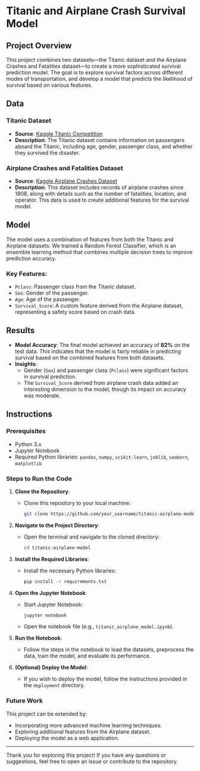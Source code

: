 # Titanic and Airplane Crash Survival Model

## Project Overview

This project combines two datasets—the Titanic dataset and the Airplane Crashes and Fatalities dataset—to create a more sophisticated survival prediction model. The goal is to explore survival factors across different modes of transportation, and develop a model that predicts the likelihood of survival based on various features.

## Data

### Titanic Dataset
- **Source**: [Kaggle Titanic Competition](https://www.kaggle.com/c/titanic/data)
- **Description**: The Titanic dataset contains information on passengers aboard the Titanic, including age, gender, passenger class, and whether they survived the disaster.

### Airplane Crashes and Fatalities Dataset
- **Source**: [Kaggle Airplane Crashes Dataset](https://www.kaggle.com/datasets/saurograndi/airplane-crashes-since-1908)
- **Description**: This dataset includes records of airplane crashes since 1908, along with details such as the number of fatalities, location, and operator. This data is used to create additional features for the survival model.

## Model

The model uses a combination of features from both the Titanic and Airplane datasets. We trained a Random Forest Classifier, which is an ensemble learning method that combines multiple decision trees to improve prediction accuracy.

### Key Features:
- `Pclass`: Passenger class from the Titanic dataset.
- `Sex`: Gender of the passenger.
- `Age`: Age of the passenger.
- `Survival_Score`: A custom feature derived from the Airplane dataset, representing a safety score based on crash data.

## Results

- **Model Accuracy**: The final model achieved an accuracy of **82%** on the test data. This indicates that the model is fairly reliable in predicting survival based on the combined features from both datasets.
- **Insights**:
  - Gender (`Sex`) and passenger class (`Pclass`) were significant factors in survival prediction.
  - The `Survival_Score` derived from airplane crash data added an interesting dimension to the model, though its impact on accuracy was moderate.

## Instructions

### Prerequisites
- Python 3.x
- Jupyter Notebook
- Required Python libraries: `pandas`, `numpy`, `scikit-learn`, `joblib`, `seaborn`, `matplotlib`

### Steps to Run the Code

1. **Clone the Repository**:
   - Clone this repository to your local machine:
     ```bash
     git clone https://github.com/your_username/titanic-airplane-model.git
     ```

2. **Navigate to the Project Directory**:
   - Open the terminal and navigate to the cloned directory:
     ```bash
     cd titanic-airplane-model
     ```

3. **Install the Required Libraries**:
   - Install the necessary Python libraries:
     ```bash
     pip install -r requirements.txt
     ```

4. **Open the Jupyter Notebook**:
   - Start Jupyter Notebook:
     ```bash
     jupyter notebook
     ```
   - Open the notebook file (e.g., `titanic_airplane_model.ipynb`).

5. **Run the Notebook**:
   - Follow the steps in the notebook to load the datasets, preprocess the data, train the model, and evaluate its performance.

6. **(Optional) Deploy the Model**:
   - If you wish to deploy the model, follow the instructions provided in the `deployment` directory.

### Future Work

This project can be extended by:
- Incorporating more advanced machine learning techniques.
- Exploring additional features from the Airplane dataset.
- Deploying the model as a web application.

---

Thank you for exploring this project! If you have any questions or suggestions, feel free to open an issue or contribute to the repository.
